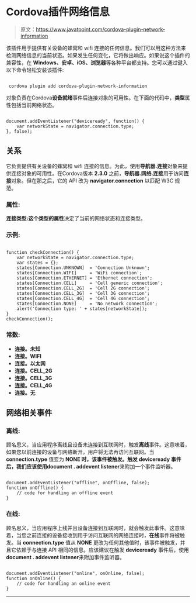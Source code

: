 # Cordova插件网络信息

> 原文：<https://www.javatpoint.com/cordova-plugin-network-information>

该插件用于提供有关设备的蜂窝和 wifi 连接的任何信息。我们可以用这种方法来检测网络信息的当前状态。如果发生任何变化，它将做出响应。如果说这个插件的兼容性，在 **Windows、安卓、iOS、浏览器**等各种平台都支持。您可以通过键入以下命令轻松安装该插件:

```

 cordova plugin add cordova-plugin-network-information

```

对象负责在Cordova**设备就绪**事件后连接对象的可用性。在下面的代码中，**类型**属性包括当前网络状态。

```

document.addEventListener("deviceready", function() {
    var networkState = navigator.connection.type;
}, false);

```

## 关系

它负责提供有关设备的蜂窝和 wifi 连接的信息。为此，使用**导航器.连接**对象来提供连接对象的可用性。在Cordova版本 **2.3.0** 之前，**导航器.网络.连接**用于访问**连接**对象。但在那之后，它的 API 改为 **navigator.connection** 以匹配 W3C 规范。

### 属性:

**连接类型:**这个**类型的属性**决定了当前的网络状态和连接类型。

### 示例:

```

function checkConnection() {
    var networkState = navigator.connection.type;
    var states = {};
    states[Connection.UNKNOWN]  = 'Connection Unknown';
    states[Connection.WIFI]     = 'WiFi connection';    
    states[Connection.ETHERNET] = 'Ethernet connection';
    states[Connection.CELL]     = 'Cell generic connection';
    states[Connection.CELL_2G]  = 'Cell 2G connection';
    states[Connection.CELL_3G]  = 'Cell 3G connection';
    states[Connection.CELL_4G]  = 'Cell 4G connection';
    states[Connection.NONE]     = 'No network connection';
    alert('Connection type: ' + states[networkState]);
}
checkConnection();

```

### 常数:

*   **连接。未知**
*   **连接。WIFI**
*   **连接。以太网**
*   **连接。CELL_2G**
*   **连接。CELL_3G**
*   **连接。CELL_4G**
*   **连接。无**

## 网络相关事件

### 离线:

顾名思义，当应用程序离线且设备未连接到互联网时，触发**离线**事件。这意味着，如果您以前连接的设备与网络断开，用户将无法再访问互联网。当 **connection.type** 值变为 **NONE 时，**该事件被触发。触发 **deviceready** 事件后，我们应该使用**document . addevent listener**来附加一个事件监听器。

```

document.addEventListener("offline", onOffline, false);
function onOffline() {
    // code for handling an offline event
}

```

### 在线:

顾名思义，当应用程序上线并且设备连接到互联网时，就会触发此事件。这意味着，当您之前连接的设备接收到用于访问互联网的网络连接时，**在线**事件将被触发。当 **connection.type** 值从 **NONE** 更改为任何其他值时，该事件被触发，并且它依赖于与连接 API 相同的信息。应该建议在触发 **deviceready** 事件后，使用**document . addevent listener**来附加事件监听器。

```

document.addEventListener("online", onOnline, false);
function onOnline() {
    // code for handling an online event
}

```

* * *